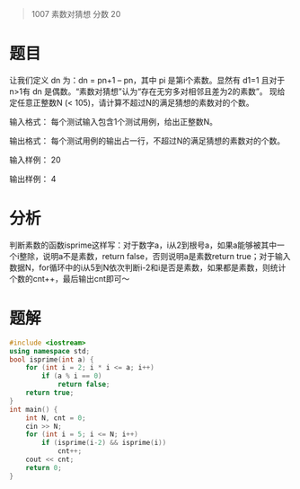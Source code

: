> 1007 素数对猜想
分数 20
# 题目

让我们定义 dn 为：dn = pn+1 – pn，其中 pi 是第i个素数。显然有 d1=1 且对于n>1有 dn 是偶数。“素数对猜想”认为“存在无穷多对相邻且差为2的素数”。
现给定任意正整数N (< 105)，请计算不超过N的满足猜想的素数对的个数。

输入格式：
每个测试输入包含1个测试用例，给出正整数N。

输出格式：
每个测试用例的输出占一行，不超过N的满足猜想的素数对的个数。

输入样例：
20

输出样例：
4

# 分析

判断素数的函数isprime这样写：对于数字a，i从2到根号a，如果a能够被其中一个i整除，说明a不是素数，return false，否则说明a是素数return true；对于输入数据N，for循环中的i从5到N依次判断i-2和i是否是素数，如果都是素数，则统计个数的cnt++，最后输出cnt即可～


# 题解

```c++
#include <iostream>
using namespace std;
bool isprime(int a) {
    for (int i = 2; i * i <= a; i++)
        if (a % i == 0) 
            return false;
    return true;
}
int main() {
    int N, cnt = 0;
    cin >> N;
    for (int i = 5; i <= N; i++)
        if (isprime(i-2) && isprime(i)) 
            cnt++;
    cout << cnt;
    return 0;
}
```
